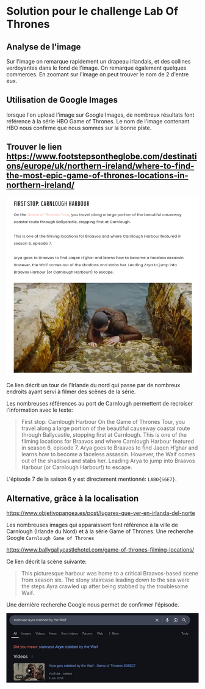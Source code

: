 # Solution pour le challenge Lab Of Thrones

## Analyse de l'image

Sur l'image on remarque rapidement un drapeau irlandais, et des collines verdoyantes dans le fond de l'image. On remarque également quelques commerces. En zoomant sur l'image on peut trouver le nom de 2 d'entre eux.

## Utilisation de Google Images

lorsque l'on upload l'image sur Google Images, de nombreux résultats font référence à la série HBO Game of Thrones. Le nom de l'image contenant HBO nous confirme que nous sommes sur la bonne piste.

## Trouver le lien <https://www.footstepsontheglobe.com/destinations/europe/uk/northern-ireland/where-to-find-the-most-epic-game-of-thrones-locations-in-northern-ireland/>

![capture d'écran du site](image.png)

Ce lien décrit un tour de l'Irlande du nord qui passe par de nombreux endroits ayant servi à filmer des scènes de la série.

Les nombreuses références au port de Carnlough permettent de recroiser l'information avec le texte:

> First stop: Carnlough Harbour
> On the Game of Thrones Tour, you travel along a large portion of the beautiful causeway coastal route through Ballycastle, stopping first at Carnlough.
> This is one of the filming locations for Braavos and where Carnlough Harbour featured in season 6, episode 7.
> Arya goes to Braavos to find Jaqen H’ghar and learns how to become a faceless assassin. However, the Waif comes out of the shadows and stabs her. Leading Arya to jump into Braavos Harbour (or Carnlough Harbour!) to escape.

L'épisode 7 de la saison 6 y est directement mentionné: `LABO{S6E7}`.

## Alternative, grâce à la localisation

<https://www.objetivopangea.es/post/lugares-que-ver-en-irlanda-del-norte>

Les nombreuses images qui apparaissent font référence à la ville de Carnlough (Irlande du Nord) et à la série Game of Thrones. Une recherche Google `Carnlough Game of Thrones`

<https://www.ballygallycastlehotel.com/game-of-thrones-filming-locations/>

Ce lien décrit la scène suivante:

> This picturesque harbour was home to a critical Braavos-based scene from season six. The stony staircase leading down to the sea were the steps Ayra crawled up after being stabbed by the troublesome Waif.

Une dernière recherche Google nous permet de confirmer l'épisode.

![alt text](image-1.png)
